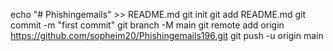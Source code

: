 echo "# Phishingemails" >> README.md
git init
git add README.md
git commit -m "first commit"
git branch -M main
git remote add origin https://github.com/sopheim20/Phishingemails196.git
git push -u origin main
